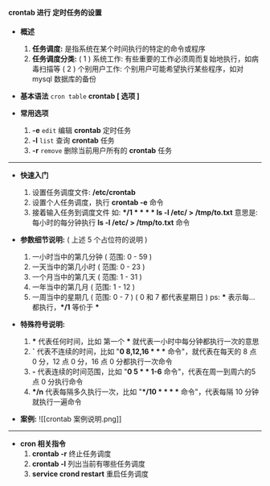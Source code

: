 #### crontab 进行 定时任务的设置   
- **概述**
	1. **任务调度:**
		是指系统在某个时间执行的特定的命令或程序
	2. **任务调度分类:**
		( 1 ) 系统工作:    有些重要的工作必须周而复始地执行，如病毒扫描等
		( 2 ) 个别用户工作:    个别用户可能希望执行某些程序，如对 mysql 数据库的备份

- **基本语法**    `cron table`
	**crontab \[ 选项 ]**   

- **常用选项**
	1. **-e**    `edit`            编辑 **crontab** 定时任务
	2. **-l**    `list`             查询 **crontab** 任务
	3. **-r**    `remove`         删除当前用户所有的 **crontab** 任务

---

- **快速入门**
	1. 设置任务调度文件:    **/etc/crontab**
	2. 设置个人任务调度，执行 **crontab -e** 命令
	3. 接着输入任务到调度文件
	如:        **\*/1 \* \* \* \* ls -l /etc/ > /tmp/to.txt**
	意思是:    每小时的每分钟执行 **ls -l /etc/ > /tmp/to.txt** 命令

- **参数细节说明:**    ( 上述 5 个占位符的说明 )  
	1. 一小时当中的第几分钟    ( 范围:  0 - 59 )
	2. 一天当中的第几小时        ( 范围:  0 - 23 )
	3. 一个月当中的第几天        ( 范围:  1 - 31 )
	4. 一年当中的第几月            ( 范围:  1 - 12 )
	5. 一周当中的星期几            ( 范围:  0 - 7 )  ( 0 和 7 都代表星期日 )
 ps:    **\*** 表示每...都执行，**\*/1** 等价于 **\***

- **特殊符号说明:**
	1. **\***      代表任何时间，比如 第一个 **\*** 就代表一小时中每分钟都执行一次的意思
	2. **\`**      代表不连续的时间，比如 "**0 8,12,16 \* \* \*** 命令"，就代表在每天的 8 点 0 分，12 点 0 分，16 点 0 分都执行一次命令
	3. **\-**      代表连续的时间范围，比如 "**0 5 \* \* 1-6** 命令"，代表在周一到周六的5 点 0 分执行命令
	4. **\*/n**    代表每隔多久执行一次，比如 "**\*/10 \* \* \* \*** 命令"，代表每隔 10 分钟就执行一遍命令

- **案例:**
	![[crontab 案例说明.png]]

---

- **cron 相关指令**
	1. **crontab -r**                     终止任务调度
	2. **crontab -l**                     列出当前有哪些任务调度
	3. **service crond restart**    重启任务调度

